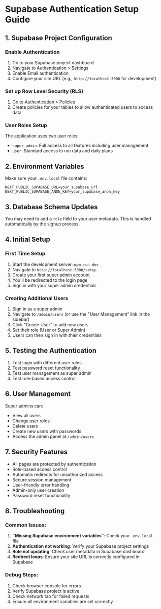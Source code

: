 # Supabase Authentication Setup Guide

## 1. Supabase Project Configuration

### Enable Authentication
1. Go to your Supabase project dashboard
2. Navigate to Authentication > Settings
3. Enable Email authentication
4. Configure your site URL (e.g., `http://localhost:3000` for development)

### Set up Row Level Security (RLS)
1. Go to Authentication > Policies
2. Create policies for your tables to allow authenticated users to access data

### User Roles Setup
The application uses two user roles:
- `super_admin`: Full access to all features including user management
- `user`: Standard access to run data and daily plans

## 2. Environment Variables

Make sure your `.env.local` file contains:

```env
NEXT_PUBLIC_SUPABASE_URL=your_supabase_url
NEXT_PUBLIC_SUPABASE_ANON_KEY=your_supabase_anon_key
```

## 3. Database Schema Updates

You may need to add a `role` field to your user metadata. This is handled automatically by the signup process.

## 4. Initial Setup

### First Time Setup
1. Start the development server: `npm run dev`
2. Navigate to `http://localhost:3000/setup`
3. Create your first super admin account
4. You'll be redirected to the login page
5. Sign in with your super admin credentials

### Creating Additional Users
1. Sign in as a super admin
2. Navigate to `/admin/users` (or use the "User Management" link in the sidebar)
3. Click "Create User" to add new users
4. Set their role (User or Super Admin)
5. Users can then sign in with their credentials

## 5. Testing the Authentication

1. Test login with different user roles
2. Test password reset functionality
3. Test user management as super admin
4. Test role-based access control

## 6. User Management

Super admins can:
- View all users
- Change user roles
- Delete users
- Create new users with passwords
- Access the admin panel at `/admin/users`

## 7. Security Features

- All pages are protected by authentication
- Role-based access control
- Automatic redirects for unauthorized access
- Secure session management
- User-friendly error handling
- Admin-only user creation
- Password reset functionality

## 8. Troubleshooting

### Common Issues:
1. **"Missing Supabase environment variables"**: Check your `.env.local` file
2. **Authentication not working**: Verify your Supabase project settings
3. **Role not updating**: Check user metadata in Supabase dashboard
4. **Redirect loops**: Ensure your site URL is correctly configured in Supabase

### Debug Steps:
1. Check browser console for errors
2. Verify Supabase project is active
3. Check network tab for failed requests
4. Ensure all environment variables are set correctly
